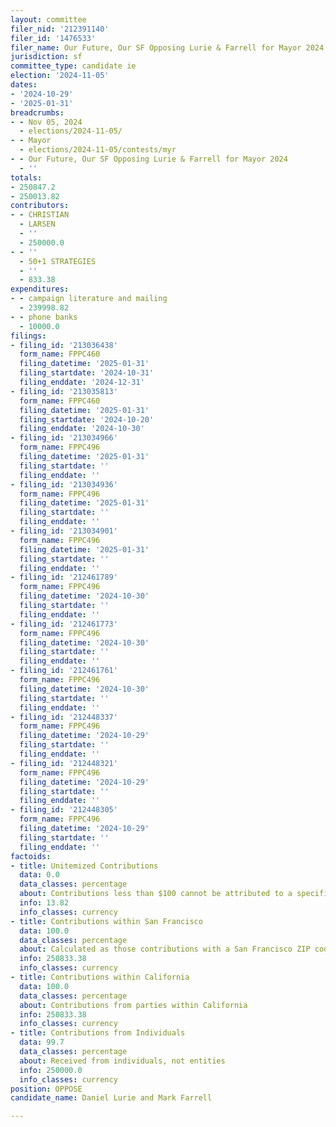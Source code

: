 ```yaml
---
layout: committee
filer_nid: '212391140'
filer_id: '1476533'
filer_name: Our Future, Our SF Opposing Lurie & Farrell for Mayor 2024
jurisdiction: sf
committee_type: candidate ie
election: '2024-11-05'
dates:
- '2024-10-29'
- '2025-01-31'
breadcrumbs:
- - Nov 05, 2024
  - elections/2024-11-05/
- - Mayor
  - elections/2024-11-05/contests/myr
- - Our Future, Our SF Opposing Lurie & Farrell for Mayor 2024
  - ''
totals:
- 250847.2
- 250013.82
contributors:
- - CHRISTIAN
  - LARSEN
  - ''
  - 250000.0
- - ''
  - 50+1 STRATEGIES
  - ''
  - 833.38
expenditures:
- - campaign literature and mailing
  - 239998.82
- - phone banks
  - 10000.0
filings:
- filing_id: '213036438'
  form_name: FPPC460
  filing_datetime: '2025-01-31'
  filing_startdate: '2024-10-31'
  filing_enddate: '2024-12-31'
- filing_id: '213035813'
  form_name: FPPC460
  filing_datetime: '2025-01-31'
  filing_startdate: '2024-10-20'
  filing_enddate: '2024-10-30'
- filing_id: '213034966'
  form_name: FPPC496
  filing_datetime: '2025-01-31'
  filing_startdate: ''
  filing_enddate: ''
- filing_id: '213034936'
  form_name: FPPC496
  filing_datetime: '2025-01-31'
  filing_startdate: ''
  filing_enddate: ''
- filing_id: '213034901'
  form_name: FPPC496
  filing_datetime: '2025-01-31'
  filing_startdate: ''
  filing_enddate: ''
- filing_id: '212461789'
  form_name: FPPC496
  filing_datetime: '2024-10-30'
  filing_startdate: ''
  filing_enddate: ''
- filing_id: '212461773'
  form_name: FPPC496
  filing_datetime: '2024-10-30'
  filing_startdate: ''
  filing_enddate: ''
- filing_id: '212461761'
  form_name: FPPC496
  filing_datetime: '2024-10-30'
  filing_startdate: ''
  filing_enddate: ''
- filing_id: '212448337'
  form_name: FPPC496
  filing_datetime: '2024-10-29'
  filing_startdate: ''
  filing_enddate: ''
- filing_id: '212448321'
  form_name: FPPC496
  filing_datetime: '2024-10-29'
  filing_startdate: ''
  filing_enddate: ''
- filing_id: '212448305'
  form_name: FPPC496
  filing_datetime: '2024-10-29'
  filing_startdate: ''
  filing_enddate: ''
factoids:
- title: Unitemized Contributions
  data: 0.0
  data_classes: percentage
  about: Contributions less than $100 cannot be attributed to a specific individual
  info: 13.82
  info_classes: currency
- title: Contributions within San Francisco
  data: 100.0
  data_classes: percentage
  about: Calculated as those contributions with a San Francisco ZIP code
  info: 250833.38
  info_classes: currency
- title: Contributions within California
  data: 100.0
  data_classes: percentage
  about: Contributions from parties within California
  info: 250833.38
  info_classes: currency
- title: Contributions from Individuals
  data: 99.7
  data_classes: percentage
  about: Received from individuals, not entities
  info: 250000.0
  info_classes: currency
position: OPPOSE
candidate_name: Daniel Lurie and Mark Farrell

---
```


